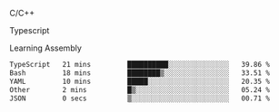 <p>C/C++</p>
<p> Typescript</p>
<p>Learning Assembly</p>

<!--START_SECTION:waka-->

```txt
TypeScript   21 mins         ██████████░░░░░░░░░░░░░░░   39.86 %
Bash         18 mins         ████████▒░░░░░░░░░░░░░░░░   33.51 %
YAML         10 mins         █████░░░░░░░░░░░░░░░░░░░░   20.35 %
Other        2 mins          █▒░░░░░░░░░░░░░░░░░░░░░░░   05.24 %
JSON         0 secs          ▒░░░░░░░░░░░░░░░░░░░░░░░░   00.71 %
```

<!--END_SECTION:waka-->

